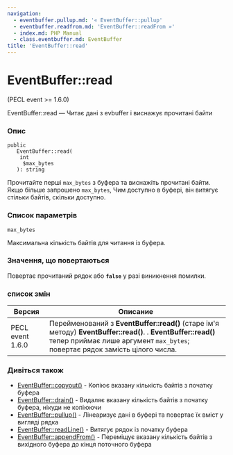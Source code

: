 ```yaml
---
navigation:
  - eventbuffer.pullup.md: '« EventBuffer::pullup'
  - eventbuffer.readfrom.md: 'EventBuffer::readFrom »'
  - index.md: PHP Manual
  - class.eventbuffer.md: EventBuffer
title: 'EventBuffer::read'
---
```

# EventBuffer::read

(PECL event >= 1.6.0)

EventBuffer::read — Читає дані з evbuffer і виснажує прочитані байти

### Опис

```methodsynopsis
public
   EventBuffer::read(
    int
     $max_bytes
   ): string
```

Прочитайте перші `max_bytes` з буфера та виснажіть прочитані байти. Якщо більше запрошено `max_bytes`, Чим доступно в буфері, він витягує стільки байтів, скільки доступно.

### Список параметрів

`max_bytes`

Максимальна кількість байтів для читання із буфера.

### Значення, що повертаються

Повертає прочитаний рядок або **`false`** у разі виникнення помилки.

### список змін

| Версия | Описание |
| --- | --- |
| PECL event 1.6.0 | Перейменований з **EventBuffer::read()** (старе ім'я методу) **EventBuffer::read()**. . **EventBuffer::read()** тепер приймає лише аргумент `max_bytes`; повертає рядок замість цілого числа. |

### Дивіться також

-   [EventBuffer::copyout()](eventbuffer.copyout.md) - Копіює вказану кількість байтів з початку буфера
-   [EventBuffer::drain()](eventbuffer.drain.md) - Видаляє вказану кількість байтів з початку буфера, нікуди не копіюючи
-   [EventBuffer::pullup()](eventbuffer.pullup.md) - Лінеаризує дані в буфері та повертає їх вміст у вигляді рядка
-   [EventBuffer::readLine()](eventbuffer.readline.md) - Витягує рядок із початку буфера
-   [EventBuffer::appendFrom()](eventbuffer.appendfrom.md) - Переміщує вказану кількість байтів з вихідного буфера до кінця поточного буфера
